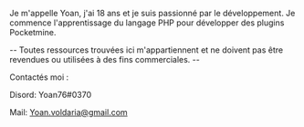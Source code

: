Je m'appelle Yoan, j'ai 18 ans et je suis passionné par le développement.
Je commence l'apprentissage du langage PHP pour développer des plugins Pocketmine.

-- Toutes ressources trouvées ici m'appartiennent et ne doivent pas être revendues ou utilisées à des fins commerciales. --

Contactés moi :

Disord: Yoan76#0370

Mail: Yoan.voldaria@gmail.com


